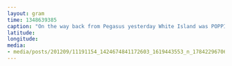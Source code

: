 ```yaml
---
layout: gram
time: 1348639385
caption: "On the way back from Pegasus yesterday White Island was POPPIN' OFF."
latitude: 
longitude: 
media:
- media/posts/201209/11191154_1424674841172603_1619443553_n_17842296706000351.jpg
---
```


